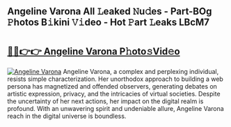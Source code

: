 ## Angeline Varona All 𝙻eaked 𝙽u𝚍es - Part-BOg 𝙿hotos B𝚒kini 𝚅𝚒deo - Hot 𝙿art 𝙻eaks LBcM7

# <h2><a href="http://ld0sglk.urlbe.top/?page=Angeline+Varona">🔗🔗👉👉 Angeline Varona P𝚑oto𝚜Vid𝚎o</a></h2>

[![Angeline Varona](https://i.imgur.com/eBuTRDB.gif)](http://ld0sglk.urlbe.top/?page=Angeline+Varona)
Angeline Varona, a complex and perplexing individual, resists simple characterization. Her unorthodox approach to building a web persona has magnetized and offended observers, generating debates on artistic expression, privacy, and the intricacies of virtual societies. Despite the uncertainty of her next actions, her impact on the digital realm is profound. With an unwavering spirit and undeniable allure, Angeline Varona reach in the digital universe is boundless.
